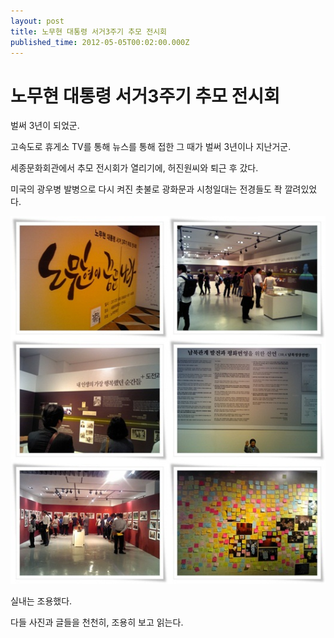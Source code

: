```yaml
---
layout: post
title: 노무현 대통령 서거3주기 추모 전시회
published_time: 2012-05-05T00:02:00.000Z
---
```


# 노무현 대통령 서거3주기 추모 전시회



벌써 3년이 되었군.

고속도로 휴게소 TV를 통해 뉴스를 통해 접한 그 때가 벌써 3년이나 지난거군.

세종문화회관에서 추모 전시회가 열리기에, 허진원씨와 퇴근 후 갔다.

미국의 광우병 발병으로 다시 켜진 촛불로 광화문과 시청일대는 전경들도 좍 깔려있었다.

![](../pds/201205/04/80/a0109780_4fa3180a54be6.jpg)

실내는 조용했다.

다들 사진과 글들을 천천히, 조용히 보고 읽는다.

